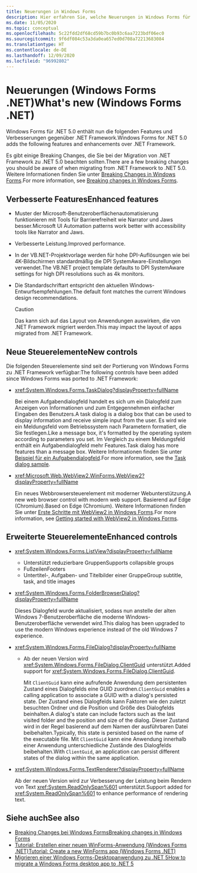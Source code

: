 ```yaml
---
title: Neuerungen in Windows Forms
description: Hier erfahren Sie, welche Neuerungen in Windows Forms für .NET enthalten sind. Windows Forms. .NET enthält neue Features und Verbesserungen gegenüber .NET Framework.
ms.date: 11/05/2020
ms.topic: conceptual
ms.openlocfilehash: 5c22fdd2df68cd59b7bc0b93c6aa7223bdf06ec0
ms.sourcegitcommit: 9f6df084c53a3da0ea657ed0d708a72213683084
ms.translationtype: HT
ms.contentlocale: de-DE
ms.lasthandoff: 12/09/2020
ms.locfileid: "96992802"
---
```

# <a name="whats-new-windows-forms-net"></a><span data-ttu-id="9c8c7-105">Neuerungen (Windows Forms .NET)</span><span class="sxs-lookup"><span data-stu-id="9c8c7-105">What's new (Windows Forms .NET)</span></span>

<span data-ttu-id="9c8c7-106">Windows Forms für .NET 5.0 enthält nun die folgenden Features und Verbesserungen gegenüber .NET Framework.</span><span class="sxs-lookup"><span data-stu-id="9c8c7-106">Windows Forms for .NET 5.0 adds the following features and enhancements over .NET Framework.</span></span>

<span data-ttu-id="9c8c7-107">Es gibt einige Breaking Changes, die Sie bei der Migration von .NET Framework zu .NET 5.0 beachten sollten.</span><span class="sxs-lookup"><span data-stu-id="9c8c7-107">There are a few breaking changes you should be aware of when migrating from .NET Framework to .NET 5.0.</span></span> <span data-ttu-id="9c8c7-108">Weitere Informationen finden Sie unter [Breaking Changes in Windows Forms](/dotnet/core/compatibility/winforms).</span><span class="sxs-lookup"><span data-stu-id="9c8c7-108">For more information, see [Breaking changes in Windows Forms](/dotnet/core/compatibility/winforms).</span></span>

## <a name="enhanced-features"></a><span data-ttu-id="9c8c7-109">Verbesserte Features</span><span class="sxs-lookup"><span data-stu-id="9c8c7-109">Enhanced features</span></span>

- <span data-ttu-id="9c8c7-110">Muster der Microsoft-Benutzeroberflächenautomatisierung funktionieren mit Tools für Barrierefreiheit wie Narrator und Jaws besser.</span><span class="sxs-lookup"><span data-stu-id="9c8c7-110">Microsoft UI Automation patterns work better with accessibility tools like Narrator and Jaws.</span></span>
- <span data-ttu-id="9c8c7-111">Verbesserte Leistung.</span><span class="sxs-lookup"><span data-stu-id="9c8c7-111">Improved performance.</span></span>
- <span data-ttu-id="9c8c7-112">In der VB.NET-Projektvorlage werden für hohe DPI-Auflösungen wie bei 4K-Bildschirmen standardmäßig die DPI SystemAware-Einstellungen verwendet.</span><span class="sxs-lookup"><span data-stu-id="9c8c7-112">The VB.NET project template defaults to DPI SystemAware settings for high DPI resolutions such as 4k monitors.</span></span>
- <span data-ttu-id="9c8c7-113">Die Standardschriftart entspricht den aktuellen Windows-Entwurfsempfehlungen.</span><span class="sxs-lookup"><span data-stu-id="9c8c7-113">The default font matches the current Windows design recommendations.</span></span>

  > [!CAUTION]
  > <span data-ttu-id="9c8c7-114">Das kann sich auf das Layout von Anwendungen auswirken, die von .NET Framework migriert werden.</span><span class="sxs-lookup"><span data-stu-id="9c8c7-114">This may impact the layout of apps migrated from .NET Framework.</span></span>

## <a name="new-controls"></a><span data-ttu-id="9c8c7-115">Neue Steuerelemente</span><span class="sxs-lookup"><span data-stu-id="9c8c7-115">New controls</span></span>

<span data-ttu-id="9c8c7-116">Die folgenden Steuerelemente sind seit der Portierung von Windows Forms zu .NET Framework verfügbar:</span><span class="sxs-lookup"><span data-stu-id="9c8c7-116">The following controls have been added since Windows Forms was ported to .NET Framework:</span></span>

- <xref:System.Windows.Forms.TaskDialog?displayProperty=fullName>
  
  <span data-ttu-id="9c8c7-117">Bei einem Aufgabendialogfeld handelt es sich um ein Dialogfeld zum Anzeigen von Informationen und zum Entgegennehmen einfacher Eingaben des Benutzers.</span><span class="sxs-lookup"><span data-stu-id="9c8c7-117">A task dialog is a dialog box that can be used to display information and receive simple input from the user.</span></span> <span data-ttu-id="9c8c7-118">Es wird wie ein Meldungsfeld vom Betriebssystem nach Parametern formatiert, die Sie festlegen.</span><span class="sxs-lookup"><span data-stu-id="9c8c7-118">Like a message box, it's formatted by the operating system according to parameters you set.</span></span> <span data-ttu-id="9c8c7-119">Im Vergleich zu einem Meldungsfeld enthält ein Aufgabendialogfeld mehr Features.</span><span class="sxs-lookup"><span data-stu-id="9c8c7-119">Task dialog has more features than a message box.</span></span> <span data-ttu-id="9c8c7-120">Weitere Informationen finden Sie unter [Beispiel für ein Aufgabendialogfeld](https://github.com/dotnet/samples/tree/master/windowsforms/TaskDialogDemo).</span><span class="sxs-lookup"><span data-stu-id="9c8c7-120">For more information, see the [Task dialog sample](https://github.com/dotnet/samples/tree/master/windowsforms/TaskDialogDemo).</span></span>

- <xref:Microsoft.Web.WebView2.WinForms.WebView2?displayProperty=fullName>

  <span data-ttu-id="9c8c7-121">Ein neues Webbrowsersteuerelement mit moderner Webunterstützung.</span><span class="sxs-lookup"><span data-stu-id="9c8c7-121">A new web browser control with modern web support.</span></span> <span data-ttu-id="9c8c7-122">Basierend auf Edge (Chromium).</span><span class="sxs-lookup"><span data-stu-id="9c8c7-122">Based on Edge (Chromium).</span></span> <span data-ttu-id="9c8c7-123">Weitere Informationen finden Sie unter [Erste Schritte mit WebView2 in Windows Forms](/microsoft-edge/webview2/gettingstarted/winforms).</span><span class="sxs-lookup"><span data-stu-id="9c8c7-123">For more information, see [Getting started with WebView2 in Windows Forms](/microsoft-edge/webview2/gettingstarted/winforms).</span></span>

## <a name="enhanced-controls"></a><span data-ttu-id="9c8c7-124">Erweiterte Steuerelemente</span><span class="sxs-lookup"><span data-stu-id="9c8c7-124">Enhanced controls</span></span>

- <xref:System.Windows.Forms.ListView?displayProperty=fullName>

  - <span data-ttu-id="9c8c7-125">Unterstützt reduzierbare Gruppen</span><span class="sxs-lookup"><span data-stu-id="9c8c7-125">Supports collapsible groups</span></span>
  - <span data-ttu-id="9c8c7-126">Fußzeilen</span><span class="sxs-lookup"><span data-stu-id="9c8c7-126">Footers</span></span>
  - <span data-ttu-id="9c8c7-127">Untertitel-, Aufgaben- und Titelbilder einer Gruppe</span><span class="sxs-lookup"><span data-stu-id="9c8c7-127">Group subtitle, task, and title images</span></span>

- <xref:System.Windows.Forms.FolderBrowserDialog?displayProperty=fullName>

  <span data-ttu-id="9c8c7-128">Dieses Dialogfeld wurde aktualisiert, sodass nun anstelle der alten Windows 7-Benutzeroberfläche die moderne Windows-Benutzeroberfläche verwendet wird.</span><span class="sxs-lookup"><span data-stu-id="9c8c7-128">This dialog has been upgraded to use the modern Windows experience instead of the old Windows 7 experience.</span></span>

- <xref:System.Windows.Forms.FileDialog?displayProperty=fullName>

  - <span data-ttu-id="9c8c7-129">Ab der neuen Version wird <xref:System.Windows.Forms.FileDialog.ClientGuid> unterstützt.</span><span class="sxs-lookup"><span data-stu-id="9c8c7-129">Added support for <xref:System.Windows.Forms.FileDialog.ClientGuid>.</span></span>

    <span data-ttu-id="9c8c7-130">Mit `ClientGuid` kann eine aufrufende Anwendung dem persistenten Zustand eines Dialogfelds eine GUID zuordnen.</span><span class="sxs-lookup"><span data-stu-id="9c8c7-130">`ClientGuid` enables a calling application to associate a GUID with a dialog's persisted state.</span></span> <span data-ttu-id="9c8c7-131">Der Zustand eines Dialogfelds kann Faktoren wie den zuletzt besuchten Ordner und die Position und Größe des Dialogfelds beinhalten.</span><span class="sxs-lookup"><span data-stu-id="9c8c7-131">A dialog's state can include factors such as the last visited folder and the position and size of the dialog.</span></span> <span data-ttu-id="9c8c7-132">Dieser Zustand wird in der Regel basierend auf dem Namen der ausführbaren Datei beibehalten.</span><span class="sxs-lookup"><span data-stu-id="9c8c7-132">Typically, this state is persisted based on the name of the executable file.</span></span> <span data-ttu-id="9c8c7-133">Mit `ClientGuid` kann eine Anwendung innerhalb einer Anwendung unterschiedliche Zustände des Dialogfelds beibehalten.</span><span class="sxs-lookup"><span data-stu-id="9c8c7-133">With `ClientGuid`, an application can persist  different states of the dialog within the same application.</span></span>

- <xref:System.Windows.Forms.TextRenderer?displayProperty=fullName>

  <span data-ttu-id="9c8c7-134">Ab der neuen Version wird zur Verbesserung der Leistung beim Rendern von Text <xref:System.ReadOnlySpan%601> unterstützt.</span><span class="sxs-lookup"><span data-stu-id="9c8c7-134">Support added for <xref:System.ReadOnlySpan%601> to enhance performance of rendering text.</span></span>

## <a name="see-also"></a><span data-ttu-id="9c8c7-135">Siehe auch</span><span class="sxs-lookup"><span data-stu-id="9c8c7-135">See also</span></span>

- [<span data-ttu-id="9c8c7-136">Breaking Changes bei Windows Forms</span><span class="sxs-lookup"><span data-stu-id="9c8c7-136">Breaking changes in Windows Forms</span></span>](/dotnet/core/compatibility/winforms)
- [<span data-ttu-id="9c8c7-137">Tutorial: Erstellen einer neuen WinForms-Anwendung (Windows Forms .NET)</span><span class="sxs-lookup"><span data-stu-id="9c8c7-137">Tutorial: Create a new WinForms app (Windows Forms .NET)</span></span>](../get-started/create-app-visual-studio.md)
- [<span data-ttu-id="9c8c7-138">Migrieren einer Windows Forms-Desktopanwendung zu .NET 5</span><span class="sxs-lookup"><span data-stu-id="9c8c7-138">How to migrate a Windows Forms desktop app to .NET 5</span></span>](../migration/index.md)
